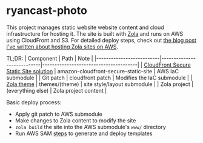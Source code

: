 # ryancast-photo
This project manages static website website content and cloud infrastructure for hosting it. The site is built with [Zola](https://getzola.org) and runs on AWS using CloudFront and S3. For detailed deploy steps, check out [the blog post I've written about hosting Zola sites on AWS](https://r6.technology/posts/quickly-deploying-zola-static-sites-to-aws/).

TL;DR:
| Component               | Path                       | Note                                  |
|--------------------------|----------------------------|---------------------------------------|
| [CloudFront Secure Static Site solution](https://github.com/aws-samples/amazon-cloudfront-secure-static-site) | amazon-cloudfront-secure-static-site | AWS IaC submodule                      |
| Git patch                | cloudfront.patch          | Modifies the IaC submodule           |
| [Zola theme](https://www.getzola.org/themes/)               | themes/(theme)            | site style/layout submodule           |
| Zola project             | (everything else)         | Zola project content                 |

Basic deploy process:
 - Apply git patch to AWS submodule
 - Make changes to Zola content to modify the site
 - `zola build` the site into the AWS submodule's `www/` directory
 - Run AWS SAM [steps](https://github.com/aws-samples/amazon-cloudfront-secure-static-site?tab=readme-ov-file#customizing-the-solution) to generate and deploy templates

